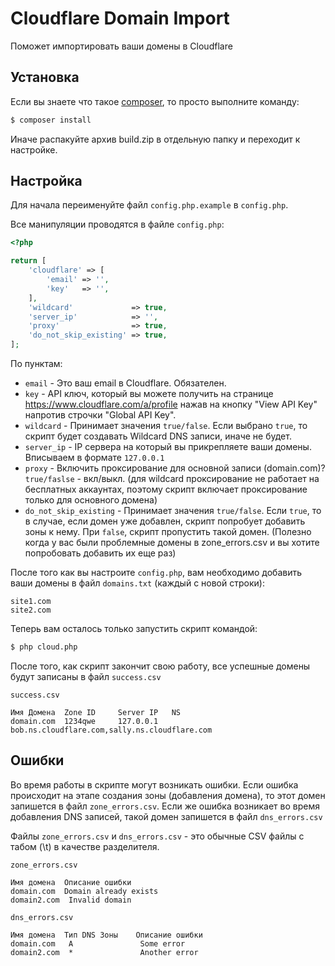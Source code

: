 Cloudflare Domain Import
=
Поможет импортировать ваши домены в Cloudflare

Установка
--
Если вы знаете что такое [composer](http://getcomposer.org), то просто выполните команду:
```bash
$ composer install
```
Иначе распакуйте архив build.zip в отдельную папку и переходит к настройке.

Настройка
--
Для начала переименуйте файл `config.php.example` в `config.php`.

Все манипуляции проводятся в файле `config.php`:
```php
<?php

return [
    'cloudflare' => [
        'email' => '',
        'key'   => '',
    ],
    'wildcard'             => true,
    'server_ip'            => '',
    'proxy'                => true,
    'do_not_skip_existing' => true,
];
```

По пунктам:
- `email` - Это ваш email в Cloudflare. Обязателен.
- `key` - API ключ, который вы можете получить на странице https://www.cloudflare.com/a/profile нажав на кнопку "View API Key" напротив строчки "Global API Key".
- `wildcard` - Принимает значения `true/false`. Если выбрано `true`, то скрипт будет создавать Wildcard DNS записи, иначе не будет.
- `server_ip` - IP сервера на который вы прикрепляете ваши домены. Вписываем в формате `127.0.0.1`
- `proxy` - Включить проксирование для основной записи (domain.com)? `true/faslse` - вкл/выкл. (для wildcard проксирование не работает на бесплатных аккаунтах, поэтому скрипт включает проксирование только для основного домена)
- `do_not_skip_existing` - Принимает значения `true/false`. Если `true`, то в случае, если домен уже добавлен, скрипт попробует добавить зоны к нему. При `false`, скрипт пропустить такой домен. (Полезно когда у вас были проблемные домены в zone_errors.csv и вы хотите попробовать добавить их еще раз)

После того как вы настроите `config.php`, вам необходимо добавить ваши домены в файл `domains.txt` (каждый с новой строки):
```
site1.com
site2.com
```

Теперь вам осталось только запустить скрипт командой:
```bash
$ php cloud.php
```

После того, как скрипт закончит свою работу, все успешные домены будут записаны в файл `success.csv`

`success.csv`
```csv
Имя Домена  Zone ID     Server IP   NS
domain.com  1234qwe     127.0.0.1   bob.ns.cloudflare.com,sally.ns.cloudflare.com
```

Ошибки
--
Во время работы в скрипте могут возникать ошибки.
Если ошибка происходит на этапе создания зоны (добавления домена), то этот домен запишется в файл `zone_errors.csv`.
Если же ошибка возникает во время добавления DNS записей, такой домен запишется в файл `dns_errors.csv`

Файлы `zone_errors.csv` и `dns_errors.csv` - это обычные CSV файлы с табом (\t) в качестве разделителя. 

`zone_errors.csv`
```csv
Имя домена  Описание ошибки
domain.com  Domain already exists
domain2.com  Invalid domain
```

`dns_errors.csv`
```csv
Имя домена  Тип DNS Зоны    Описание ошибки
domain.com   A               Some error
domain2.com  *               Another error
```